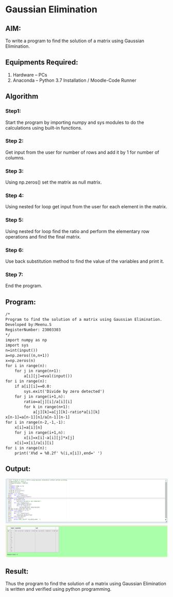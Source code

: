 # Gaussian Elimination

## AIM:
To write a program to find the solution of a matrix using Gaussian Elimination.

## Equipments Required:
1. Hardware – PCs
2. Anaconda – Python 3.7 Installation / Moodle-Code Runner

## Algorithm
### Step1:
Start the program by importing numpy and sys modules to do the calculations using built-in functions.
### Step 2:
Get input from the user for number of rows and add it by 1 for number of columns.

### Step 3:
Using np.zeros() set the matrix as null matrix.

### Step 4:
Using nested for loop get input from the user for each element in the matrix.

### Step 5:
Using nested for loop find the ratio and perform the elementary row operations and find the final matrix.

### Step 6:
Use back substitution method to find the value of the variables and print it.

### Step 7:
End the program.
 

## Program:
```
/*
Program to find the solution of a matrix using Gaussian Elimination.
Developed by:Meenu.S 
RegisterNumber: 23003303
*/
import numpy as np
import sys
n=int(input())
a=np.zeros((n,n+1))
x=np.zeros(n)
for i in range(n):
    for j in range(n+1):
        a[i][j]=eval(input())
for i in range(n):
    if a[i][i]==0.0:
        sys.exit('Divide by zero detected')
    for j in range(i+1,n):
        ratio=a[j][i]/a[i][i]
        for k in range(n+1):
            a[j][k]=a[j][k]-ratio*a[i][k]
x[n-1]=a[n-1][n]/a[n-1][n-1]
for i in range(n-2,-1,-1):
    x[i]=a[i][n]
    for j in range(i+1,n):
        x[i]=x[i]-a[i][j]*x[j]
    x[i]=x[i]/a[i][i]
for i in range(n):
    print('X%d = %0.2f' %(i,x[i]),end=' ')
```

## Output:
![gaussian elimination](<exp-6 maths.png>)


## Result:
Thus the program to find the solution of a matrix using Gaussian Elimination is written and verified using python programming.

